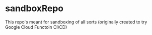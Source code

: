 # sandboxRepo
This repo's meant for sandboxing of all sorts (originally created to try Google Cloud Functoin CI\CD)
